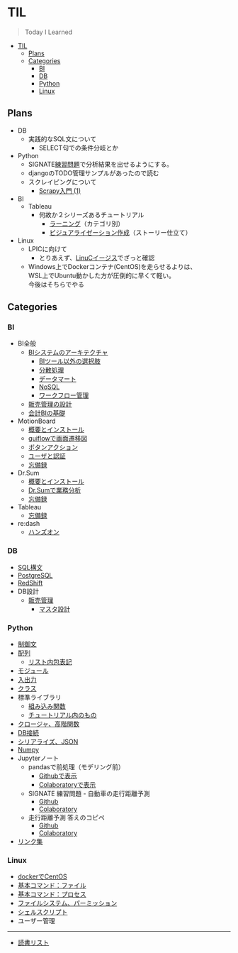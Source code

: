 # TIL

>Today I Learned

- [TIL](#til)
  - [Plans](#plans)
  - [Categories](#categories)
    - [BI](#bi)
    - [DB](#db)
    - [Python](#python)
    - [Linux](#linux)

## Plans

- DB
  - 実践的なSQL文について
    - SELECT句での条件分岐とか
- Python
  - SIGNATE[練習問題](https://signate.jp/competitions/practice)で分析結果を出せるようにする。
  - djangoのTODO管理サンプルがあったので読む
  - スクレイピングについて
    - [Scrapy入門 (1)](https://qiita.com/checkpoint/items/038b59b29df8e1e384a2)
- BI
  - Tableau
    - 何故か２シリーズあるチュートリアル
      - [ラーニング](https://www.tableau.com/ja-jp/learn/training?edition=unlicensed&lang=ja-jp&platform=windows&version=2019.1.0&reg-delay=true)（カテゴリ別）
      - [ビジュアライゼーション作成](https://www.tableau.com/ja-jp/learn/starter-kits)（ストーリー仕立て）
- Linux
  - LPICに向けて
    - とりあえず、[LinuCイージス](https://www.infraeye.com/study/studyz4.html)でざっと確認
  - Windows上でDockerコンテナ(CentOS)を走らせるよりは、  
    WSL上でUbuntu動かした方が圧倒的に早くて軽い。  
    今後はそちらでやる

## Categories

### BI

- BI全般
  - [BIシステムのアーキテクチャ](./BI/BI.md)
    - [BIツール以外の選択肢](./BI/option.md)
    - [分散処理](./BI/spark.md)
    - [データマート](./BI/dm.md)
    - [NoSQL](./BI/nosql.md)
    - [ワークフロー管理](./BI/workflow.md)
  - [販売管理の設計](./BI/products.md)
  - [会計BIの基礎](./BI/accounting.md)
- MotionBoard
  - [概要とインストール](./BI/MotionBoard/Install.md)
  - [guiflowで画面遷移図](./BI/MotionBoard/guiflow.md)
  - [ボタンアクション](./BI/MotionBoard/buttonAction.md)
  - [ユーザと認証](./BI/MotionBoard/auth.md)
  - [忘備録](./BI/MotionBoard/tips.md)
- Dr.Sum
  - [概要とインストール](./BI/Dr.Sum/Install.md)
  - [Dr.Sumで業務分析](./BI/Dr.Sum/Analysis.md)
  - [忘備録](./BI/Dr.Sum/tips.md)
- Tableau
  - [忘備録](./BI/Tableau/tips.md)
- re:dash
  - [ハンズオン](./BI/redash/handson.md)

### DB

- [SQL構文](/DB/tatujin.md)
- [PostgreSQL](./DB/postgres.md)
- [RedShift](./DB/redshift.md)
- DB設計
  - [販売管理](./DB/販売管理.md)
    - [マスタ設計](./DB/販売管理_マスタ.md)

### Python

- [制御文](./Python/loop.md)
- [配列](./Python/array.md)
  - [リスト内包表記](./Python/list.md)
- [モジュール](./Python/module.md)
- [入出力](./Python/stdinout.md)
- [クラス](./Python/class.md)
- 標準ライブラリ
  - [組み込み関数](./Python/commoncommand.md)
  - [チュートリアル内のもの](./Python/commonlib.md)
- [クロージャ、高階関数](./Python/closure.md)
- [DB接続](./Python/connectDB.md)
- [シリアライズ、JSON](./Python/json.md)
- [Numpy](./Python/numpy.md)
- Jupyterノート
  - pandasで前処理（モデリング前）
    - [Githubで表示](./Python/pandas_sample.ipynb)
    - [Colaboratoryで表示](https://colab.research.google.com/github/huginn-9157/TIL/blob/master/Python/pandas_sample.ipynb)
  - SIGNATE 練習問題 - 自動車の走行距離予測
    - [Github](./Python/Signate_practice1.ipynb)
    - [Colaboratory](https://colab.research.google.com/github/huginn-9157/TIL/blob/master/Python/Signate_practice1.ipynb)
  - 走行距離予測 答えのコピペ
    - [Github](./Python/Signate_practice1a.ipynb)
    - [Colaboratory](https://colab.research.google.com/github/huginn-9157/TIL/blob/master/Python/Signate_practice1a.ipynb)
- [リンク集](./Python/link.md)

### Linux

- [dockerでCentOS](./Linux/centos01.md)
- [基本コマンド：ファイル](./Linux/centos02.md)
- [基本コマンド：プロセス](./Linux/centos03.md)
- [ファイルシステム、パーミッション](./Linux/centos04.md)
- [シェルスクリプト](./Linux/centos05.md)
- ユーザー管理
<!-- - [ユーザー管理](./Linux/centos06.md) -->

----

- [読書リスト](./Books/list.md)